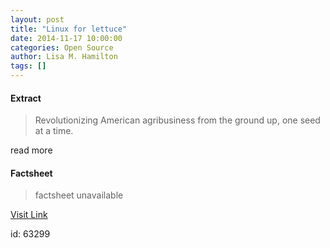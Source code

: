 ```yaml
---
layout: post
title: "Linux for lettuce"
date: 2014-11-17 10:00:00
categories: Open Source
author: Lisa M. Hamilton
tags: []
---
```



#### Extract
>Revolutionizing American agribusiness from the ground up, one seed at a time.


read more

#### Factsheet
>factsheet unavailable

[Visit Link](http://opensource.com/life/14/11/linux-lettuce-open-food-seeds)

id:   63299
